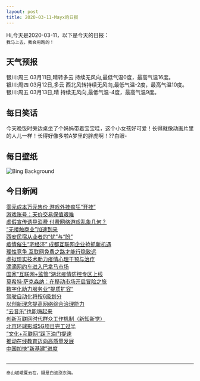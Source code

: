```yaml
---
layout: post
title: 2020-03-11-Mayx的日报
---
```


Hi,今天是2020-03-11，以下是今天的日报：<br><small>
我马上去，我会用跑的！</small><!--more-->
## 天气预报
银川:周三 03月11日,晴转多云 持续无风向,最低气温0度，最高气温16度。<br>银川:周四 03月12日,多云 西北风转持续无风向,最低气温-2度，最高气温10度。<br>银川:周五 03月13日,晴 持续无风向,最低气温-4度，最高气温9度。
## 每日笑话
今天晚饭时旁边桌坐了个妈妈带着宝宝哇，这个小女孩好可爱！长得就像动画片里的人儿一样！长得好像多啦A梦里的胖虎啊！??白眼-
## 每日壁纸
![Bing Background](https://cn.bing.com/th?id=OHR.DoljatraPowder_EN-US8224224106_1920x1080.jpg&rf=LaDigue_1920x1080.jpg&pid=hp "Brightly colored powder for sale during Holi (© Max Bauerfeind/Shutterstock)")
## 今日新闻

[零元成本万元售价 游戏外挂疯狂“开挂”](http://it.people.com.cn/n1/2020/0310/c1009-31624611.html)   
[游戏账号：天价交易保值艰难](http://it.people.com.cn/n1/2020/0310/c1009-31624633.html)   
[虚假宣传诱导消费 付费网络游戏乱象几何？](http://it.people.com.cn/n1/2020/0311/c1009-31626994.html)   
[“无接触商业”加速到来](http://it.people.com.cn/n1/2020/0311/c1009-31626900.html)   
[西安民宿从业者的“忧”与“盼”](http://it.people.com.cn/n1/2020/0311/c1009-31626976.html)   
[疫情催生“宅经济” 成都互联网企业抢抓新机遇](http://it.people.com.cn/n1/2020/0311/c1009-31626979.html)   
[理性竞争 互联网免费之路才能行稳致远](http://it.people.com.cn/n1/2020/0311/c1009-31626954.html)   
[虚拟现实技术助力疫情心理干预与治疗](http://it.people.com.cn/n1/2020/0311/c1009-31626974.html)   
[滴滴网约车进入巴拿马市场](http://it.people.com.cn/n1/2020/0311/c1009-31626655.html)   
[国家“互联网+监管”湖北疫情防控专区上线](http://it.people.com.cn/n1/2020/0311/c1009-31626628.html)   
[莫希特·萨克森纳：在移动市场开启冒险之旅](http://it.people.com.cn/n1/2020/0311/c1009-31626585.html)   
[数字化助力服务业“提质扩容”](http://it.people.com.cn/n1/2020/0311/c1009-31626584.html)   
[驾驶自动化将按6级划分](http://it.people.com.cn/n1/2020/0311/c1009-31626511.html)   
[以创新理念提高网络综合治理能力](http://it.people.com.cn/n1/2020/0311/c1009-31626551.html)   
[“云音乐”也能嗨起来](http://it.people.com.cn/n1/2020/0311/c1009-31626583.html)   
[创新互联网时代群众工作机制（新知新觉）](http://it.people.com.cn/n1/2020/0311/c1009-31626562.html)   
[北京环球影城5G项目完工过半](http://it.people.com.cn/n1/2020/0311/c1009-31626539.html)   
[“文化+互联网”踩下油门提速](http://it.people.com.cn/n1/2020/0311/c1009-31626541.html)   
[推动在线教育迈向高质量发展](http://it.people.com.cn/n1/2020/0311/c1009-31626573.html)   
[中国加快“新基建”进度](http://it.people.com.cn/n1/2020/0311/c1009-31626580.html)   
<br />

***

<small>泰山嵯峨夏云在，疑是白波涨东海。</small>
